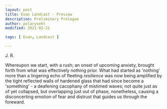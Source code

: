 ```yaml
---
layout: post
title: Evan Landcast - Preview
description: Preliminary Prologue
author: polarysekt
modified: 2021-02-21

tags: [ Evan, Landcast ]

---
```


J. R.

Whereupon we start, with a rush; an onset of upcoming anxiety, brought forth from what was effectively nothing prior.
What had started as 'nothing' more than a lingering echo of fleeting *resilience* was now being amplified by the tight reflected walls of hardened glass that had since become a 'something' - a deafening cacophany of mistimed waves; not quite just as of yet collapsed, but overlapping just out of phase, nonetheless, causing a disconcerting emotion of fear and distrust that guides us through the foreward.

